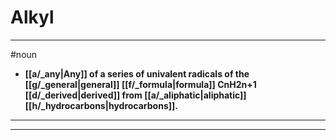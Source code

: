 # Alkyl
---
#noun
- **[[a/_any|Any]] of a series of univalent radicals of the [[g/_general|general]] [[f/_formula|formula]] CnH2n+1 [[d/_derived|derived]] from [[a/_aliphatic|aliphatic]] [[h/_hydrocarbons|hydrocarbons]].**
---
---
